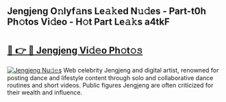 ## Jengjeng O𝚗lyf𝚊ns Le𝚊𝚔ed N𝚞𝚍es - Part-t0h Ph𝚘tos Vi𝚍eo - H𝚘t Part Le𝚊𝚔s a4tkF

# <h2><a href="http://hf4r62.feru.top/?c=Jengjeng">🔗 👉 🔴 Jengjeng Vi𝚍𝚎o Ph𝚘t𝚘𝚜</a></h2>

[![Jengjeng Nu𝚍𝚎s](https://i.imgur.com/0TWrTi3.gif)](http://hf4r62.feru.top/?c=Jengjeng)
Web celebrity Jengjeng and digital artist, renowned for posting dance and lifestyle content through solo and collaborative dance routines and short videos. Public figures Jengjeng are often criticized for their wealth and influence. 
